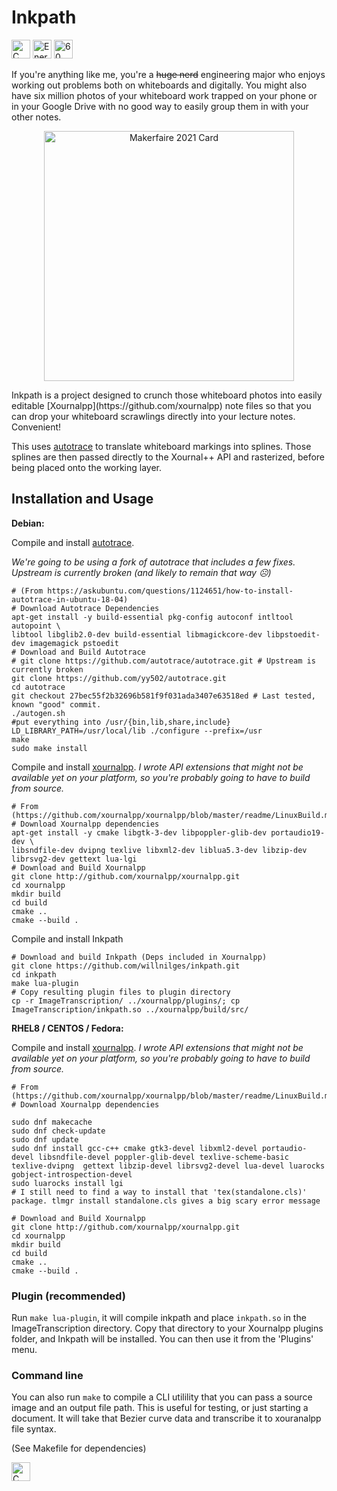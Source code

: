 # Inkpath

<div id="badges">
<img src="https://forthebadge.com/images/badges/made-with-c.svg" alt="C badge" height="30px"/>
<img src="https://forthebadge.com/images/badges/powered-by-energy-drinks.svg" alt="Energy drink badge" height="30px"/>
<img src="https://forthebadge.com/images/badges/60-percent-of-the-time-works-every-time.svg" alt="60 percent badge" height="30px"/>
</div>

If you're anything like me, you're a ~~huge nerd~~ engineering major who enjoys
working out problems both on whiteboards and digitally. You might also
have six million photos of your whiteboard work trapped on your phone
or in your Google Drive with no good way to easily group them in with
your other notes.

<p align="center">
<!-- ![Makerfaire 2021 Card](https://user-images.githubusercontent.com/42927786/147401085-94773933-e4a3-4039-97e6-91cf2ea1ee6c.png) -->
  <img src="https://user-images.githubusercontent.com/42927786/147401085-94773933-e4a3-4039-97e6-91cf2ea1ee6c.png" alt="Makerfaire 2021 Card" width="400px" style="display: block; margin: 0 auto"/>

</p>
Inkpath is a project designed to crunch those whiteboard photos into easily
editable [Xournalpp](https://github.com/xournalpp) note files so that you can
drop your whiteboard scrawlings directly into your lecture notes. Convenient!

This uses [autotrace](https://github.com/autotrace/autotrace) to translate
whiteboard markings into splines. Those splines are then passed directly to the
Xournal++ API and rasterized, before being placed onto the working layer.

## Installation and Usage

**Debian:**

Compile and install [autotrace](https://github.com/yy502/autotrace).

_We're going to be using a fork of autotrace that includes a few fixes.
Upstream is currently broken (and likely to remain that way :frowning_face:)_
```
# (From https://askubuntu.com/questions/1124651/how-to-install-autotrace-in-ubuntu-18-04)
# Download Autotrace Dependencies
apt-get install -y build-essential pkg-config autoconf intltool autopoint \
libtool libglib2.0-dev build-essential libmagickcore-dev libpstoedit-dev imagemagick pstoedit
# Download and Build Autotrace
# git clone https://github.com/autotrace/autotrace.git # Upstream is currently broken
git clone https://github.com/yy502/autotrace.git
cd autotrace
git checkout 27bec55f2b32696b581f9f031ada3407e63518ed # Last tested, known "good" commit.
./autogen.sh
#put everything into /usr/{bin,lib,share,include}
LD_LIBRARY_PATH=/usr/local/lib ./configure --prefix=/usr
make
sudo make install
```

Compile and install [xournalpp](https://github.com/willnilges/xournalpp).
_I wrote API extensions that might not be available yet on your platform, so you're probably going to have to build from source._
```
# From (https://github.com/xournalpp/xournalpp/blob/master/readme/LinuxBuild.md)
# Download Xournalpp dependencies
apt-get install -y cmake libgtk-3-dev libpoppler-glib-dev portaudio19-dev \
libsndfile-dev dvipng texlive libxml2-dev liblua5.3-dev libzip-dev librsvg2-dev gettext lua-lgi
# Download and Build Xournalpp
git clone http://github.com/xournalpp/xournalpp.git
cd xournalpp
mkdir build
cd build
cmake ..
cmake --build .
```

Compile and install Inkpath
```
# Download and build Inkpath (Deps included in Xournalpp)
git clone https://github.com/willnilges/inkpath.git
cd inkpath
make lua-plugin
# Copy resulting plugin files to plugin directory
cp -r ImageTranscription/ ../xournalpp/plugins/; cp ImageTranscription/inkpath.so ../xournalpp/build/src/
```
**RHEL8 / CENTOS / Fedora:**

Compile and install [xournalpp](https://github.com/willnilges/xournalpp).
_I wrote API extensions that might not be available yet on your platform, so you're probably going to have to build from source._
```
# From (https://github.com/xournalpp/xournalpp/blob/master/readme/LinuxBuild.md)
# Download Xournalpp dependencies

sudo dnf makecache
sudo dnf check-update
sudo dnf update
sudo dnf install gcc-c++ cmake gtk3-devel libxml2-devel portaudio-devel libsndfile-devel poppler-glib-devel texlive-scheme-basic texlive-dvipng  gettext libzip-devel librsvg2-devel lua-devel luarocks gobject-introspection-devel 
sudo luarocks install lgi
# I still need to find a way to install that 'tex(standalone.cls)' package. tlmgr install standalone.cls gives a big scary error message

# Download and Build Xournalpp
git clone http://github.com/xournalpp/xournalpp.git
cd xournalpp
mkdir build
cd build
cmake ..
cmake --build .
```




### Plugin (recommended)

Run `make lua-plugin`, it will compile inkpath and place `inkpath.so` in the ImageTranscription directory. Copy that directory to your Xournalpp plugins folder, and Inkpath will be installed. You can then use it from the 'Plugins' menu.

### Command line

You can also run `make` to compile a CLI utilility that you can pass a source image and an output file path. This is useful for testing, or just starting a document. It will take that Bezier curve data and transcribe it to xouranalpp file syntax.

(See Makefile for dependencies)

<img src="https://forthebadge.com/images/badges/works-on-my-machine.svg" alt="C badge" height="30px"/>
